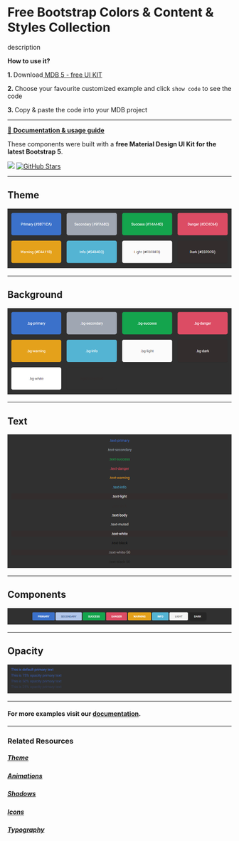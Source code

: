 # Free Bootstrap Colors & Content & Styles Collection

description

<p><strong>How to use it?</strong></p>
<p class="mb-2">
<strong>1. </strong>Download<a target="_blank" href="https://mdbootstrap.com/docs/standard/"> MDB 5 - free UI KIT</a></p>
<p class="mb-2"><strong>2. </strong>Choose your favourite customized example and click <code>show code</code> to see the code</p>
<p class="mb-3"><strong>3. </strong>Copy & paste the code into your MDB project</p>

--------------------

[📄 **Documentation & usage guide**](https://mdbootstrap.com/docs/standard/content-styles/colors/)

These components were built with a **free Material Design UI Kit for the latest Bootstrap 5**.

<img height="25" src="https://mdbootstrap.com/img/Marketing/general/logo/medium/mdb-r.png">  [![GitHub Stars](https://img.shields.io/github/stars/mdbootstrap/mdb-ui-kit?label=Star%20now&style=social)](https://github.com/mdbootstrap/mdb-ui-kit/)

---------------------

 <h2 class="mb-4">Theme</h2> 

 [![Bootstrap 5 Colors](/assets/theme.png)](https://mdbootstrap.com/docs/standard/content-styles/colors/#section-theme)

 
 <hr class="my-5">

 <h2 class="mb-4">Background</h2> 

 [![Bootstrap 5 Colors](/assets/background.png)](https://mdbootstrap.com/docs/standard/content-styles/colors/#subsection-background)

 
 <hr class="my-5">

 <h2 class="mb-4">Text</h2> 

 [![Bootstrap 5 Colors](/assets/text.png)](https://mdbootstrap.com/docs/standard/content-styles/colors/#subsection-text)

 
 <hr class="my-5">

 <h2 class="mb-4">Components</h2> 

 [![Bootstrap 5 Colors](/assets/components.png)](https://mdbootstrap.com/docs/standard/content-styles/colors/#subsection-components)

 
 <hr class="my-5">

 <h2 class="mb-4">Opacity</h2> 

 [![Bootstrap 5 Colors](/assets/opacity.png)](https://mdbootstrap.com/docs/standard/content-styles/colors/#subsection-example)


 
 <hr class="my-5">

<h4>For more examples visit our <a target="_blank" href="https://mdbootstrap.com/docs/standard/content-styles/colors/">documentation</a>.</h4>

 <hr class="my-5">

<h3>Related Resources</h3>

<h5><a target="_blank" href="https://mdbootstrap.com/docs/standard/content-styles/theme/">Theme</a></h5>

<h5><a target="_blank" href="https://mdbootstrap.com/docs/standard/content-styles/animations/">Animations</a></h5>

<h5><a target="_blank" href="https://mdbootstrap.com/docs/standard/content-styles/shadows/">Shadows</a></h5>

<h5><a target="_blank" href="https://mdbootstrap.com/docs/standard/content-styles/icons/">Icons</a></h5>

<h5><a target="_blank" href="https://mdbootstrap.com/docs/standard/content-styles/typography/">Typography</a></h5>

